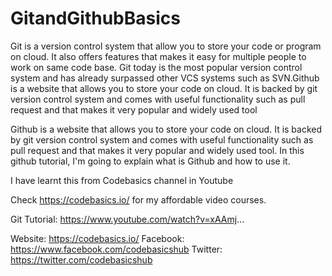 # GitandGithubBasics
Git is a version control system that allow you to store your code or program on cloud. It also offers features that makes it easy for multiple people to work on same code base. Git today is the most popular version control system and has already surpassed other VCS systems such as SVN.Github is a website that allows you to store your code on cloud. It is backed by git version control system and comes with useful functionality such as pull request and that makes it very popular and widely used tool

Github is a website that allows you to store your code on cloud. It is backed by git version control system and comes with useful functionality such as pull request and that makes it very popular and widely used tool. In this github tutorial, I'm going to explain what is Github and how to use it. 

I have learnt this from Codebasics channel in Youtube

Check https://codebasics.io/ for my affordable video courses.

Git Tutorial: https://www.youtube.com/watch?v=xAAmj...


Website: https://codebasics.io/
Facebook: https://www.facebook.com/codebasicshub
Twitter: https://twitter.com/codebasicshub
